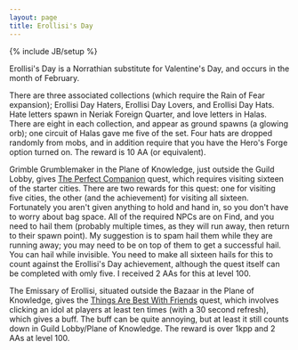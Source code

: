 ```yaml
---
layout: page
title: Erollisi's Day
---
```

{% include JB/setup %}

Erollisi's Day is a Norrathian substitute for Valentine's Day, and occurs in the month of February.

There are three associated collections (which require the Rain of Fear expansion); Erollisi Day Haters, Erollisi Day Lovers, and Erollisi Day Hats.  Hate letters spawn in Neriak Foreign Quarter, and love letters in Halas.  There are eight in each collection, and appear as ground spawns (a glowing orb); one circuit of Halas gave me five of the set. Four hats are dropped randomly from mobs, and in addition require that you have the Hero's Forge option turned on.  The reward is 10 AA (or equivalent).

Grimble Grumblemaker in the Plane of Knowledge, just outside the Guild Lobby, gives [The Perfect Companion](http://everquest.allakhazam.com/db/quest.html?quest=7479) quest, which requires visiting sixteen of the starter cities.  There are two rewards for this quest: one for visiting five cities, the other (and the achievement) for visiting all sixteen. Fortunately you aren't given anything to hold and hand in, so you don't have to worry about bag space. All of the required NPCs are on Find, and you need to hail them (probably multiple times, as they will run away, then return to their spawn point).  My suggestion is to spam hail them while they are running away; you may need to be on top of them to get a successful hail.  You can hail while invisible.  You need to make all sixteen hails for this to count against the Erollisi's Day achievement, although the quest itself can be completed with omly five. I received 2 AAs for this at level 100.

The Emissary of Erollisi, situated outside the Bazaar in the Plane of Knowledge, gives the [Things Are Best With Friends](http://everquest.allakhazam.com/db/quest.html?quest=7478) quest, which involves clicking an idol at players at least ten times (with a 30 second refresh), which gives a buff.  The buff can be quite annoying, but at least it still counts down in Guild Lobby/Plane of Knowledge.  The reward is over 1kpp and 2 AAs at level 100.